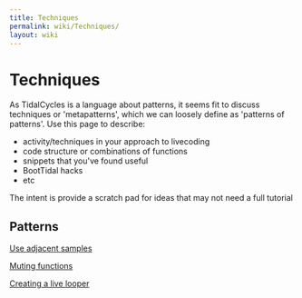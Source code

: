 ```yaml
---
title: Techniques
permalink: wiki/Techniques/
layout: wiki
---
```


# Techniques

As TidalCycles is a language about patterns, it seems fit to discuss
techniques or 'metapatterns', which we can loosely define as 'patterns
of patterns'. Use this page to describe:

-   activity/techniques in your approach to livecoding
-   code structure or combinations of functions
-   snippets that you've found useful
-   BootTidal hacks
-   etc

The intent is provide a scratch pad for ideas that may not need a full
tutorial

## Patterns

[Use adjacent samples](/wiki/Use_adjacent_samples "wikilink")

[Muting functions](/wiki/Muting_functions "wikilink")

[Creating a live looper](/wiki/Creating_a_live_looper "wikilink")
